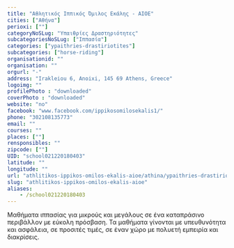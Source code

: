 ```yaml
---
title: "Αθλητικός Ιππικός Όμιλος Εκάλης - ΑΙΟΕ"
cities: ["Αθήνα"]
perioxi: [""]
categoryNoSLug: "Υπαιθρίες Δραστηριότητες"
subcategoriesNoSLug: ["Ιππασία"]
categories: ["ypaithries-drastiriotites"]
subcategories: ["horse-riding"]
organisationid: ""
organisation: ""
orgurl: "-"
address: "Irakleiou 6, Anoixi, 145 69 Athens, Greece"
logoimg: ""
profilePhoto : "downloaded"
coverPhoto : "downloaded"
website: "no"
facebook: "www.facebook.com/ippikosomilosekalis1/"
phone: "302108135773"
email: ""
courses: ""
places: [""]
rensponsibles: ""
zipcode: [""]
UID: "school021220180403"
latitude: ""
longitude: ""
url: "athlitikos-ippikos-omilos-ekalis-aioe/athina/ypaithries-drastiriotites/horse-riding"
slug: "athlitikos-ippikos-omilos-ekalis-aioe"
aliases:
    - /school021220180403
---
```





Μαθήματα ιππασίας για μικρούς και μεγάλους σε ένα καταπράσινο περιβάλλον με εύκολη πρόσβαση. Τα μαθήματα γίνονται με υπευθυνότητα και ασφάλεια, σε προσιτές τιμές, σε έναν χώρο με πολυετή εμπειρία και διακρίσεις.